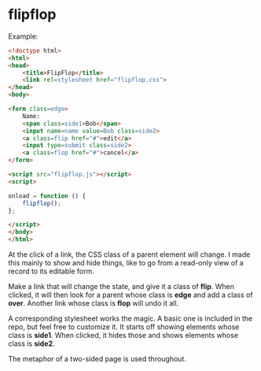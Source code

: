 # flipflop

Example:
```html
<!doctype html>
<html>
<head>
    <title>FlipFlop</title>
    <link rel=stylesheet href="flipflop.css">
</head>
<body>

<form class=edge>
    Name:
    <span class=side1>Bob</span>
    <input name=name value=Bob class=side2>
    <a class=flip href="#">edit</a>
    <input type=submit class=side2>
    <a class=flop href="#">cancel</a>
</form>

<script src="flipflop.js"></script>
<script>

onload = function () {
    flipflop();
};

</script>
</body>
</html>
```
At the click of a link, the CSS class of a parent element will change. I made this mainly to show and hide things, like to go from a read-only view of a record to its editable form.

Make a link that will change the state, and give it a class of **flip**. When clicked, it will then look for a parent whose class is **edge** and add a class of **over**. Another link whose class is **flop** will undo it all.

A corresponding stylesheet works the magic. A basic one is included in the repo, but feel free to customize it. It starts off showing elements whose class is **side1**. When clicked, it hides those and shows elements whose class is **side2**.

The metaphor of a two-sided page is used throughout.
